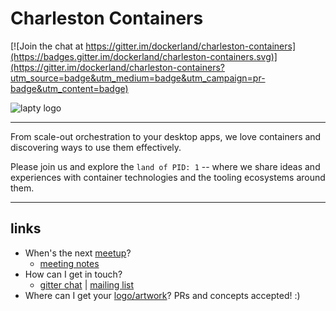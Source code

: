 # Charleston Containers

[![Join the chat at https://gitter.im/dockerland/charleston-containers](https://badges.gitter.im/dockerland/charleston-containers.svg)](https://gitter.im/dockerland/charleston-containers?utm_source=badge&utm_medium=badge&utm_campaign=pr-badge&utm_content=badge)

![lapty logo](art/lapty/cc_medium.png)

---

From scale-out orchestration to your desktop apps, we love containers and
discovering ways to use them effectively.

Please join us and explore the `land of PID: 1` -- where we share ideas and
experiences with container technologies and the tooling ecosystems around them.

---


## links

* When's the next [meetup](https://www.meetup.com/Charleston-Containers/)?
  * [meeting notes](talks/)
* How can I get in touch?
  * [gitter chat](https://gitter.im/dockerland/charleston-containers) | [mailing list](https://groups.google.com/forum/#!forum/charleston-containers)
* Where can I get your [logo/artwork](art/)? PRs and concepts accepted! :)

